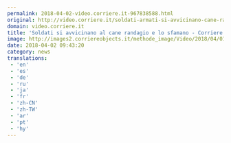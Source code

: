 ```yaml
---
permalink: 2018-04-02-video.corriere.it-967838588.html
original: http://video.corriere.it/soldati-armati-si-avvicinano-cane-randagio-sfamano/ffd56214-35da-11e8-b2e5-b255d4399dd5
domain: video.corriere.it
title: 'Soldati si avvicinano al cane randagio e lo sfamano - Corriere TV'
image: http://images2.corriereobjects.it/methode_image/Video/2018/04/01/Interni/Foto%20Interni%20-%20Trattate/cane-ktpb--656x492corriere-web-nazionale_512x384_fb.jpg
date: 2018-04-02 09:43:20
category: news
translations: 
 - 'en'
 - 'es'
 - 'de'
 - 'ru'
 - 'ja'
 - 'fr'
 - 'zh-CN'
 - 'zh-TW'
 - 'ar'
 - 'pt'
 - 'hy'
---
```


